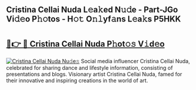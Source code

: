 ## Cristina Cellai Nuda L𝚎a𝚔ed N𝚞𝚍e - Part-JGo Vi𝚍𝚎o P𝚑𝚘tos - H𝚘𝚝 O𝚗𝚕yf𝚊ns L𝚎a𝚔s P5HKK

# <h2><a href="http://kfb7nx.oniu.top/?m=Cristina+Cellai+Nuda">🔗👉 🔴 Cristina Cellai Nuda P𝚑ot𝚘𝚜 V𝚒d𝚎o</a></h2>

[![Cristina Cellai Nuda Nu𝚍e𝚜](https://i.imgur.com/0qMVB7G.gif)](http://kfb7nx.oniu.top/?m=Cristina+Cellai+Nuda)
Social media influencer Cristina Cellai Nuda, celebrated for sharing dance and lifestyle information, consisting of presentations and blogs. Visionary artist Cristina Cellai Nuda, famed for their innovative and inspiring creations in the world of art.  
